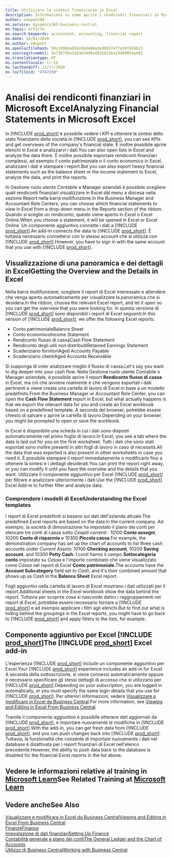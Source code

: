```yaml
---
title: Utilizzare le sintesi finanziarie in Excel
description: Informazioni su come aprire i rendiconti finanziari in Microsoft Excel da Business Central per una migliore analisi.
author: edupont04
ms.service: dynamics365-business-central
ms.topic: article
ms.search.keywords: accountant, accounting, financial report
ms.date: 10/01/2020
ms.author: edupont
ms.openlocfilehash: 58c1d9bba8942dbd400a3ed0837ef7a39fd2bb13
ms.sourcegitcommit: 2e7307fbe1eb3b34d0ad9356226a19409054a402
ms.translationtype: HT
ms.contentlocale: it-CH
ms.lasthandoff: 12/17/2020
ms.locfileid: "4747159"
---
```

# <a name="analyzing-financial-statements-in-microsoft-excel"></a><span data-ttu-id="89efb-103">Analisi dei rendiconti finanziari in Microsoft Excel</span><span class="sxs-lookup"><span data-stu-id="89efb-103">Analyzing Financial Statements in Microsoft Excel</span></span>

<span data-ttu-id="89efb-104">In [!INCLUDE [prod_short](includes/prod_short.md)] è possibile vedere i KPI e ottenere le sintesi dello stato finanziario della società.</span><span class="sxs-lookup"><span data-stu-id="89efb-104">In [!INCLUDE [prod_short](includes/prod_short.md)], you can see KPIs and get overviews of the company's financial state.</span></span> <span data-ttu-id="89efb-105">È inoltre possibile aprire elenchi in Excel e analizzarvi i dati.</span><span class="sxs-lookup"><span data-stu-id="89efb-105">You can also open lists in Excel and analyze the data there.</span></span> <span data-ttu-id="89efb-106">È inoltre possibile esportare rendiconti finanziari complessi, ad esempio il conto patrimoniale o il conto economico in Excel, analizzare i dati e stampare i report.</span><span class="sxs-lookup"><span data-stu-id="89efb-106">But you can also export heavy financial statements such as the balance sheet or the income statement to Excel, analyze the data, and print the reports.</span></span>  

<span data-ttu-id="89efb-107">In Gestione ruolo utente Contabile e Manager aziendali è possibile scegliere quali rendiconti finanziari visualizzare in Excel dal menu a discesa nella sezione Report nella barra multifunzione.</span><span class="sxs-lookup"><span data-stu-id="89efb-107">In the Business Manager and Accountant Role Centers, you can choose which financial statements to view in Excel from a drop-down menu in the Reports section of the ribbon.</span></span> <span data-ttu-id="89efb-108">Quando si sceglie un rendiconto, questo viene aperto in Excel o Excel Online.</span><span class="sxs-lookup"><span data-stu-id="89efb-108">When you choose a statement, it will be opened in Excel or Excel Online.</span></span> <span data-ttu-id="89efb-109">Un componente aggiuntivo connette i dati a [!INCLUDE [prod_short](includes/prod_short.md)].</span><span class="sxs-lookup"><span data-stu-id="89efb-109">An add-in connects the data to [!INCLUDE [prod_short](includes/prod_short.md)].</span></span> <span data-ttu-id="89efb-110">È tuttavia necessario connettersi con lo stesso account che si utilizza con [!INCLUDE [prod_short](includes/prod_short.md)].</span><span class="sxs-lookup"><span data-stu-id="89efb-110">However, you have to sign in with the same account that you use with [!INCLUDE [prod_short](includes/prod_short.md)].</span></span>  

## <a name="getting-the-overview-and-the-details-in-excel"></a><span data-ttu-id="89efb-111">Visualizzazione di una panoramica e dei dettagli in Excel</span><span class="sxs-lookup"><span data-stu-id="89efb-111">Getting the Overview and the Details in Excel</span></span>

<span data-ttu-id="89efb-112">Nella barra multifunzione, scegliere il report di Excel interessato e attendere che venga aperto automaticamente per visualizzare la panoramica che si desidera.</span><span class="sxs-lookup"><span data-stu-id="89efb-112">In the ribbon, choose the relevant Excel report, and let it open so you can get the overview that you were looking for.</span></span> <span data-ttu-id="89efb-113">In questa versione di [!INCLUDE [prod_short](includes/prod_short.md)] sono disponibili i report di Excel seguenti:</span><span class="sxs-lookup"><span data-stu-id="89efb-113">In this version of [!INCLUDE [prod_short](includes/prod_short.md)], we offer the following Excel reports:</span></span>

- <span data-ttu-id="89efb-114">Conto patrimoniale</span><span class="sxs-lookup"><span data-stu-id="89efb-114">Balance Sheet</span></span>  
- <span data-ttu-id="89efb-115">Conto economico</span><span class="sxs-lookup"><span data-stu-id="89efb-115">Income Statement</span></span>  
- <span data-ttu-id="89efb-116">Rendiconto flusso di cassa</span><span class="sxs-lookup"><span data-stu-id="89efb-116">Cash Flow Statement</span></span>  
- <span data-ttu-id="89efb-117">Rendiconto degli utili non distribuiti</span><span class="sxs-lookup"><span data-stu-id="89efb-117">Retained Earnings Statement</span></span>  
- <span data-ttu-id="89efb-118">Scadenziario fornitori</span><span class="sxs-lookup"><span data-stu-id="89efb-118">Aged Accounts Payable</span></span>  
- <span data-ttu-id="89efb-119">Scadenziario clienti</span><span class="sxs-lookup"><span data-stu-id="89efb-119">Aged Accounts Receivable</span></span>  

<span data-ttu-id="89efb-120">Si supponga di voler analizzare meglio il flusso di cassa.</span><span class="sxs-lookup"><span data-stu-id="89efb-120">Let's say you want to dig deeper into your cash flow.</span></span> <span data-ttu-id="89efb-121">Nella Gestione ruolo utente Contabile o Manager aziendale, è possibile aprire il report **Rendiconto flusso di cassa** in Excel, ma ciò che avviene realmente è che vengono esportati i dati pertinenti e viene creata una cartella di lavoro di Excel in base a un modello predefinito.</span><span class="sxs-lookup"><span data-stu-id="89efb-121">From the Business Manager or Accountant Role Center, you can open the **Cash Flow Statement** report in Excel, but what actually happens is that we export the relevant data for you and create an Excel workbook based on a predefined template.</span></span> <span data-ttu-id="89efb-122">A seconda del browser, potrebbe essere chiesto di salvare o aprire la cartella di lavoro.</span><span class="sxs-lookup"><span data-stu-id="89efb-122">Depending on your browser, you might be prompted to open or save the workbook.</span></span>  

<span data-ttu-id="89efb-123">In Excel è disponibile una scheda in cui i dati sono disposti automaticamente nel primo foglio di lavoro.</span><span class="sxs-lookup"><span data-stu-id="89efb-123">In Excel, you see a tab where the data is laid out for you on the first worksheet.</span></span> <span data-ttu-id="89efb-124">Tutti i dati che sono stati esportati sono inoltre presenti in altri fogli di lavoro in caso di necessità.</span><span class="sxs-lookup"><span data-stu-id="89efb-124">All the data that was exported is also present in other worksheets in case you need it.</span></span> <span data-ttu-id="89efb-125">È possibile stampare il report immediatamente o modificarlo fino a ottenere la sintesi e i dettagli desiderati.</span><span class="sxs-lookup"><span data-stu-id="89efb-125">You can print the report right away, or you can modify it until you have the overview and the details that you want.</span></span> <span data-ttu-id="89efb-126">Utilizzare il componente aggiuntivo per Excel [!INCLUDE [prod_short](includes/prod_short.md)] per filtrare e analizzare ulteriormente i dati.</span><span class="sxs-lookup"><span data-stu-id="89efb-126">Use the [!INCLUDE [prod_short](includes/prod_short.md)] Excel Add-in to further filter and analyze data.</span></span>  

### <a name="understanding-the-excel-templates"></a><span data-ttu-id="89efb-127">Comprendere i modelli di Excel</span><span class="sxs-lookup"><span data-stu-id="89efb-127">Understanding the Excel templates</span></span>

<span data-ttu-id="89efb-128">I report di Excel predefiniti si basano sui dati dell'azienda attuale.</span><span class="sxs-lookup"><span data-stu-id="89efb-128">The predefined Excel reports are based on the data in the current company.</span></span> <span data-ttu-id="89efb-129">Ad esempio, la società di dimostrazione ha impostato il piano dei conti per elencare tre conti di cassa sotto *Cespiti correnti* : 10100 **Conto assegni**, 10200 **Conto di risparmio** e 10300 **Piccola cassa**.</span><span class="sxs-lookup"><span data-stu-id="89efb-129">For example, the demonstration company has set up the chart of accounts to list three cash accounts under *Current Assets*: 10100 **Checking account**, 10200 **Saving account**, and 10300 **Petty Cash**.</span></span> <span data-ttu-id="89efb-130">I conti hanno il campo **Sottocategoria conto** impostato su *Cassa* e l'importo combinato che viene visualizzato come *Cassa* nel report di Excel **Conto patrimoniale**.</span><span class="sxs-lookup"><span data-stu-id="89efb-130">The accounts have the **Account Subcategory** field set to *Cash*, and it's their combined amount that shows up as *Cash* in the **Balance Sheet** Excel report.</span></span>  

<span data-ttu-id="89efb-131">Fogli aggiuntivi nella cartella di lavoro di Excel mostrano i dati utilizzati per il report.</span><span class="sxs-lookup"><span data-stu-id="89efb-131">Additional sheets in the Excel workbook show the data behind the report.</span></span> <span data-ttu-id="89efb-132">Tuttavia per scoprire cosa si nasconde dietro i raggruppamenti nei report di Excel, potrebbe essere necessario tornare a [!INCLUDE [prod_short](includes/prod_short.md)] e ad esempio applicare i filtri agli elenchi.</span><span class="sxs-lookup"><span data-stu-id="89efb-132">But to find out what is hiding behind the groupings in the Excel reports, you might have to go back to [!INCLUDE [prod_short](includes/prod_short.md)] and apply filters to the lists, for example.</span></span>  

## <a name="the-prod_short-excel-add-in"></a><span data-ttu-id="89efb-133">Componente aggiuntivo per Excel [!INCLUDE [prod_short](includes/prod_short.md)]</span><span class="sxs-lookup"><span data-stu-id="89efb-133">The [!INCLUDE [prod_short](includes/prod_short.md)] Excel add-in</span></span>

<span data-ttu-id="89efb-134">L'esperienza [!INCLUDE [prod_short](includes/prod_short.md)] include un componente aggiuntivo per Excel.</span><span class="sxs-lookup"><span data-stu-id="89efb-134">Your [!INCLUDE [prod_short](includes/prod_short.md)] experience includes an add-in for Excel.</span></span> <span data-ttu-id="89efb-135">A seconda della sottoscrizione, si viene connessi automaticamente oppure è necessario specificare gli stessi dettagli di accesso che si utilizzano per [!INCLUDE [prod_short](includes/prod_short.md)].</span><span class="sxs-lookup"><span data-stu-id="89efb-135">Depending on your subscription, you are logged in automatically, or you must specify the same login details that you use for [!INCLUDE [prod_short](includes/prod_short.md)].</span></span> <span data-ttu-id="89efb-136">Per ulteriori informazioni, vedere [Visualizzare e modificare in Excel da Business Central](across-work-with-excel.md).</span><span class="sxs-lookup"><span data-stu-id="89efb-136">For more information, see [Viewing and Editing in Excel From Business Central](across-work-with-excel.md).</span></span>  

<span data-ttu-id="89efb-137">Tramite il componente aggiuntivo è possibile ottenere dati aggiornati da [!INCLUDE [prod_short](includes/prod_short.md)], e importare nuovamente le modifiche in [!INCLUDE [prod_short](includes/prod_short.md)].</span><span class="sxs-lookup"><span data-stu-id="89efb-137">With the add-in, you can get fresh data from [!INCLUDE [prod_short](includes/prod_short.md)], and you can push changes back into [!INCLUDE [prod_short](includes/prod_short.md)].</span></span> <span data-ttu-id="89efb-138">Tuttavia, la funzionalità che consente di importare nuovamente i dati nel database è disattivata per i report finanziari di Excel nell'elenco precedente.</span><span class="sxs-lookup"><span data-stu-id="89efb-138">However, the ability to push data back to the database is disabled for the financial Excel reports in the list above.</span></span>  

## <a name="see-related-training-at-microsoft-learn"></a><span data-ttu-id="89efb-139">Vedere le informazioni relative al training in [Microsoft Learn](/learn/modules/configure-powerbi-excel-dynamics-365-business-central/index)</span><span class="sxs-lookup"><span data-stu-id="89efb-139">See Related Training at [Microsoft Learn](/learn/modules/configure-powerbi-excel-dynamics-365-business-central/index)</span></span>

## <a name="see-also"></a><span data-ttu-id="89efb-140">Vedere anche</span><span class="sxs-lookup"><span data-stu-id="89efb-140">See Also</span></span>

[<span data-ttu-id="89efb-141">Visualizzare e modificare in Excel da Business Central</span><span class="sxs-lookup"><span data-stu-id="89efb-141">Viewing and Editing in Excel From Business Central</span></span>](across-work-with-excel.md)  
[<span data-ttu-id="89efb-142">Finanze</span><span class="sxs-lookup"><span data-stu-id="89efb-142">Finance</span></span>](finance.md)  
[<span data-ttu-id="89efb-143">Impostazione di dati finanziari</span><span class="sxs-lookup"><span data-stu-id="89efb-143">Setting Up Finance</span></span>](finance-setup-finance.md)  
[<span data-ttu-id="89efb-144">Contabilità generale e piano dei conti</span><span class="sxs-lookup"><span data-stu-id="89efb-144">The General Ledger and the Chart of Accounts</span></span>](finance-general-ledger.md)  
[<span data-ttu-id="89efb-145">Utilizzo di Business Central</span><span class="sxs-lookup"><span data-stu-id="89efb-145">Working with Business Central</span></span>](ui-work-product.md)  
